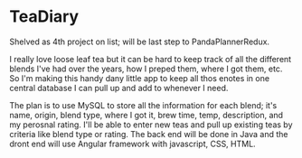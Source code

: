 # TeaDiary

Shelved as 4th project on list; will be last step to PandaPlannerRedux.

I really love loose leaf tea but it can be hard to keep track of all the different blends I've had over the years, how I preped them, where I got them, etc. So I'm making this handy dany little app to keep all thos enotes in one central database I can pull up and add to whenever I need.

The plan is to use MySQL to store all the information for each blend; it's name, origin, blend type, where I got it, brew time, temp, description, and my perosnal rating. I'll be able to enter new teas and pull up existing teas by criteria like blend type or rating. The back end will be done in Java and the dront end will use Angular framework with javascript, CSS, HTML. 
